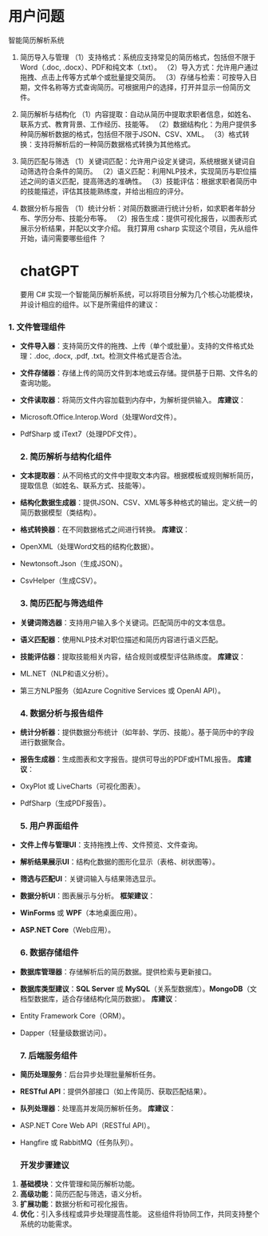# 用户问题

 智能简历解析系统

1. 简历导入与管理
   （1）支持格式：系统应支持常见的简历格式，包括但不限于Word（.doc, .docx）、PDF和纯文本（.txt）。
   （2）导入方式：允许用户通过拖拽、点击上传等方式单个或批量提交简历。
   （3）存储与检索：可按导入日期，文件名称等方式查询简历。可根据用户的选择，打开并显示一份简历文件。

2. 简历解析与结构化
   （1）内容提取：自动从简历中提取求职者信息，如姓名、联系方式、教育背景、工作经历、技能等。
   （2）数据结构化：为用户提供多种简历解析数据的格式，包括但不限于JSON、CSV、XML。
   （3）格式转换：支持将解析后的一种简历数据格式转换为其他格式。

3. 简历匹配与筛选
   （1）关键词匹配：允许用户设定关键词，系统根据关键词自动筛选符合条件的简历。
   （2）语义匹配：利用NLP技术，实现简历与职位描述之间的语义匹配，提高筛选的准确性。
   （3）技能评估：根据求职者简历中的技能描述，评估其技能熟练度，并给出相应的评分。

4. 数据分析与报告
   （1）统计分析：对简历数据进行统计分析，如求职者年龄分布、学历分布、技能分布等。
   （2）报告生成：提供可视化报告，以图表形式展示分析结果，并配以文字介绍。
   我打算用 csharp 实现这个项目，先从组件开始，请问需要哪些组件 ？ 

   # chatGPT

   要用 C# 实现一个智能简历解析系统，可以将项目分解为几个核心功能模块，并设计相应的组件。以下是所需组件的建议：

### **1. 文件管理组件**

- **文件导入器**：支持简历文件的拖拽、上传（单个或批量）。支持的文件格式处理：.doc, .docx, .pdf, .txt。检测文件格式是否合法。

- **文件存储器**：存储上传的简历文件到本地或云存储。提供基于日期、文件名的查询功能。

- **文件读取器**：将简历文件内容加载到内存中，为解析提供输入。
  **库建议**：

- Microsoft.Office.Interop.Word（处理Word文件）。

- PdfSharp 或 iText7（处理PDF文件）。

  ### **2. 简历解析与结构化组件**

- **文本提取器**：从不同格式的文件中提取文本内容。根据模板或规则解析简历，提取信息（如姓名、联系方式、技能等）。

- **结构化数据生成器**：提供JSON、CSV、XML等多种格式的输出。定义统一的简历数据模型（类结构）。

- **格式转换器**：在不同数据格式之间进行转换。
  **库建议**：

- OpenXML（处理Word文档的结构化数据）。

- Newtonsoft.Json（生成JSON）。

- CsvHelper（生成CSV）。

  ### **3. 简历匹配与筛选组件**

- **关键词筛选器**：支持用户输入多个关键词。匹配简历中的文本信息。

- **语义匹配器**：使用NLP技术对职位描述和简历内容进行语义匹配。

- **技能评估器**：提取技能相关内容，结合规则或模型评估熟练度。
  **库建议**：

- ML.NET（NLP和语义分析）。

- 第三方NLP服务（如Azure Cognitive Services 或 OpenAI API）。

  ### **4. 数据分析与报告组件**

- **统计分析器**：提供数据分布统计（如年龄、学历、技能）。基于简历中的字段进行数据聚合。

- **报告生成器**：生成图表和文字报告。提供可导出的PDF或HTML报告。
  **库建议**：

- OxyPlot 或 LiveCharts（可视化图表）。

- PdfSharp（生成PDF报告）。

  ### **5. 用户界面组件**

- **文件上传与管理UI**：支持拖拽上传、文件预览、文件查询。

- **解析结果展示UI**：结构化数据的图形化显示（表格、树状图等）。

- **筛选与匹配UI**：关键词输入与结果筛选显示。

- **数据分析UI**：图表展示与分析。
  **框架建议**：

- **WinForms** 或 **WPF**（本地桌面应用）。

- **ASP.NET Core**（Web应用）。

  ### **6. 数据存储组件**

- **数据库管理器**：存储解析后的简历数据。提供检索与更新接口。

- **数据库类型建议**：**SQL Server** 或 **MySQL**（关系型数据库）。**MongoDB**（文档型数据库，适合存储结构化简历数据）。
  **库建议**：

- Entity Framework Core（ORM）。

- Dapper（轻量级数据访问）。

  ### **7. 后端服务组件**

- **简历处理服务**：后台异步处理批量解析任务。

- **RESTful API**：提供外部接口（如上传简历、获取匹配结果）。

- **队列处理器**：处理高并发简历解析任务。
  **库建议**：

- ASP.NET Core Web API（RESTful API）。

- Hangfire 或 RabbitMQ（任务队列）。

  ### **开发步骤建议**

1. **基础模块**：文件管理和简历解析功能。
2. **高级功能**：简历匹配与筛选，语义分析。
3. **扩展功能**：数据分析和可视化报告。
4. **优化**：引入多线程或异步处理提高性能。
   这些组件将协同工作，共同支持整个系统的功能需求。